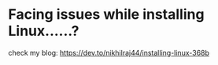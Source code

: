 # Facing issues while installing Linux......?
  check my blog: https://dev.to/nikhilraj44/installing-linux-368b
